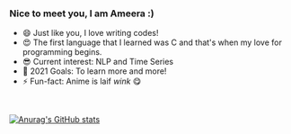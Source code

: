 ### Nice to meet you, I am Ameera :)
 
- 😄 Just like you, I love writing codes!
- 😍 The first language that I learned was C and that's when my love for programming begins.
- 😎 Current interest: NLP and Time Series
- 🏃 2021 Goals: To learn more and more!
- ⚡ Fun-fact: Anime is laif *wink* 😋 
<br />
 
[![Anurag's GitHub stats](https://github-readme-stats.vercel.app/api?username=noorameera26&count_private=true&show_icons=true&theme=dark)](https://github.com/anuraghazra/github-readme-stats)
